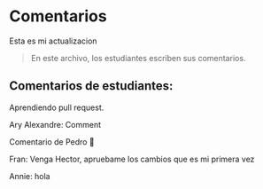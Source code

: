# Comentarios
Esta es mi actualizacion

> En este archivo, los estudiantes escriben sus comentarios.

## Comentarios de estudiantes:

Aprendiendo pull request.

Ary Alexandre: Comment

Comentario de Pedro 🫡

Fran: Venga Hector, apruebame los cambios que es mi primera vez

Annie: hola

